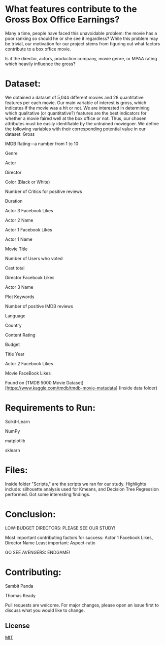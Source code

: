 # What features contribute to the Gross Box Office Earnings?

Many a time, people have faced this unavoidable problem: the movie has a poor ranking so should he or she see it regardless? While this problem may be trivial, our motivation for our project stems from figuring out what factors contribute to a box office movie. 

Is it the director, actors, production company, movie genre, or MPAA rating which heavily influence the gross? 


# Dataset: 
We obtained a dataset of 5,044 different movies and 28 quantitative features per each movie. Our main variable of interest is gross, which indicates if the movie was a hit or not. We are interested in determining which qualitative (or quantitative?) features are the best indicators for whether a movie faired well at the box office or not. Thus, our chosen attributes must be easily identifiable by the untrained moviegoer. We define the following variables with their corresponding potential value in our dataset:
Gross 

IMDB Rating—a number from 1 to 10

Genre

Actor

Director

Color (Black or White) 

Number of Critics for positive reviews

Duration 

Actor 3 Facebook Likes

Actor 2 Name

Actor 1 Facebook Likes

Actor 1 Name

Movie Title

Number of Users who voted

Cast total

Director Facebook Likes

Actor 3 Name

Plot Keywords

Number of positive IMDB reviews

Language 

Country

Content Rating

Budget 

Title Year


Actor 2 Facebook Likes

Movie FaceBook Likes


Found on (TMDB 5000 Movie Dataset)[https://www.kaggle.com/tmdb/tmdb-movie-metadata]
(Inside data folder)

# Requirements to Run: 

Scikit-Learn

NumPy

matplotlib

sklearn

# Files:
Inside folder "Scripts," are the scripts we ran for our study. Highlights include: silhouette analysis used for Kmeans, and Decision Tree Regression performed. Got some interesting findings. 

# Conclusion: 
LOW-BUDGET DIRECTORS: PLEASE SEE OUR STUDY!

Most important contributing factors for success: Actor 1 Facebook Likes, Director Name
Least important: Aspect-ratio

GO SEE AVENGERS: ENDGAME!

# Contributing: 
Sambit Panda

Thomas Keady

Pull requests are welcome. For major changes, please open an issue first to discuss what you would like to change.


## License
[MIT](https://choosealicense.com/licenses/mit/)




